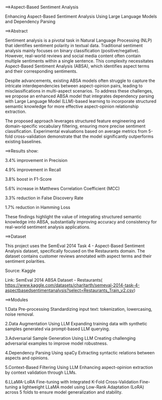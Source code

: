 ==>Aspect-Based Sentiment Analysis

Enhancing Aspect-Based Sentiment Analysis Using Large Language Models and Dependency Parsing

==>Abstract

Sentiment analysis is a pivotal task in Natural Language Processing (NLP) that identifies sentiment polarity in textual data. Traditional sentiment analysis mainly focuses on binary classification (positive/negative). However, real-world reviews and social media content often contain multiple sentiments within a single sentence. This complexity necessitates Aspect-Based Sentiment Analysis (ABSA), which identifies aspect terms and their corresponding sentiments.

Despite advancements, existing ABSA models often struggle to capture the intricate interdependencies between aspect-opinion pairs, leading to misclassifications in multi-aspect scenarios. To address these challenges, we propose an enhanced ABSA model that integrates dependency parsing with Large Language Model (LLM)-based learning to incorporate structured semantic knowledge for more effective aspect-opinion relationship extraction.

The proposed approach leverages structured feature engineering and domain-specific vocabulary filtering, ensuring more precise sentiment classification. Experimental evaluations based on average metrics from 5-fold cross-validation demonstrate that the model significantly outperforms existing baselines. 

==>Results show:

3.4% improvement in Precision

4.9% improvement in Recall

3.8% boost in F1-Score

5.6% increase in Matthews Correlation Coefficient (MCC)

3.3% reduction in False Discovery Rate
                                                      
1.7% reduction in Hamming Loss

These findings highlight the value of integrating structured semantic knowledge into ABSA, substantially improving accuracy and consistency for real-world sentiment analysis applications.

==>Dataset

This project uses the SemEval 2014 Task 4 - Aspect-Based Sentiment Analysis dataset, specifically focused on the Restaurants domain. The dataset contains customer reviews annotated with aspect terms and their sentiment polarities.

Source: Kaggle

Link: SemEval 2014 ABSA Dataset - Restaurants( https://www.kaggle.com/datasets/charitarth/semeval-2014-task-4-aspectbasedsentimentanalysis?select=Restaurants_Train_v2.csv)

==>Modules

1.Data Pre-processing
Standardizing input text: tokenization, lowercasing, noise removal.

2.Data Augmentation Using LLM
Expanding training data with synthetic samples generated via prompt-based LLM querying.

3.Adversarial Sample Generation Using LLM
Creating challenging adversarial examples to improve model robustness.

4.Dependency Parsing Using spaCy
Extracting syntactic relations between aspects and opinions.

5.Context-Based Filtering Using LLM
Enhancing aspect-opinion extraction by context validation through LLMs.

6.LLaMA-LoRA Fine-tuning with Integrated K-Fold Cross-Validation
Fine-tuning a lightweight LLaMA model using Low-Rank Adaptation (LoRA) across 5 folds to ensure model generalization and stability.
